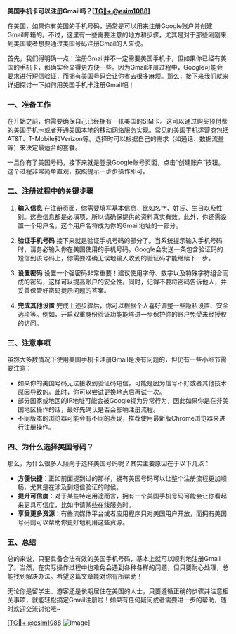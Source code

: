 **美国手机卡可以注册Gmail吗？[[TG💪+ @esim1088](https://t.me/s/esim1088)]**

在美国，如果你有美国的手机号码，通常是可以用来注册Google账户并创建Gmail邮箱的。不过，这里有一些需要注意的地方和步骤，尤其是对于那些刚刚来到美国或者想要通过美国号码注册Gmail的人来说。

首先，我们得明确一点：注册Gmail并不一定需要美国手机卡，但如果你已经有美国的手机卡，那确实会显得更方便一些。因为Gmail注册过程中，Google可能会要求进行短信验证，而拥有美国号码会让你省去很多麻烦。那么，接下来我们就来详细探讨一下如何用美国手机卡注册Gmail吧！

### **一、准备工作**

在开始之前，你需要确保自己已经拥有一张美国的SIM卡。这可以通过购买预付费的美国手机卡或者开通美国本地的移动网络服务实现。常见的美国手机运营商包括AT&T、T-Mobile和Verizon等。选择时可以根据自己的需求（如通话、数据流量等）来决定最适合的套餐。

一旦你有了美国号码，接下来就是登录Google账号页面，点击“创建账户”按钮。这个过程非常简单直观，按照提示一步步操作即可。

### **二、注册过程中的关键步骤**

1. **输入信息**
   在注册页面，你需要填写基本信息，比如名字、姓氏、生日以及性别。这些信息都是必填项，所以请确保提供的资料真实有效。此外，你还需设置一个用户名，这个用户名将成为你的Gmail地址的一部分。

2. **验证手机号码**
   接下来就是验证手机号码的部分了。当系统提示输入手机号码时，请务必输入你在美国使用的手机号码。Google会发送一条包含验证码的短信到该号码上，你需要准确无误地输入收到的验证码才能继续下一步。

3. **设置密码**
   设置一个强密码非常重要！建议使用字母、数字以及特殊字符组合而成的密码，这样可以提高账户的安全性。同时，记得不要将密码告诉他人，并妥善保管好密码提示问题的答案。

4. **完成其他设置**
   完成上述步骤后，你可以根据个人喜好调整一些隐私设置、安全选项等。例如，开启双重身份验证功能能够进一步保护你的账户免受未经授权的访问。

### **三、注意事项**

虽然大多数情况下使用美国手机卡注册Gmail是没有问题的，但仍有一些小细节需要注意：

- 如果你的美国号码无法接收到验证码短信，可能是因为信号不好或者其他技术原因导致的。此时，你可以尝试更换地点后再试一次。
- 部分国家或地区的IP地址可能会被Google视为异常行为，因此如果你是在非美国地区操作的话，最好先确认是否会影响注册流程。
- 不同版本的浏览器可能会有不同的表现，推荐使用最新版Chrome浏览器来进行注册操作。

### **四、为什么选择美国号码？**

那么，为什么很多人倾向于选择美国号码呢？其实主要原因在于以下几点：

- **方便快捷**：正如前面提到过的那样，拥有美国号码可以让整个注册流程更加顺畅，尤其是在涉及到短信验证的时候。
- **提升可信度**：对于某些特定用途而言，拥有一个美国手机号码可能会让你看起来更具可信度，比如申请某些在线服务时。
- **享受更多资源**：有些流媒体平台或者应用程序只对美国用户开放，而拥有美国号码则可以帮助你更好地利用这些资源。

### **五、总结**

总的来说，只要具备合法有效的美国手机号码，基本上就可以顺利地注册Gmail了。当然，在实际操作过程中也难免会遇到各种各样的问题，但只要耐心处理，总能找到解决办法。希望这篇文章能对你有所帮助！

无论你是留学生、游客还是长期居住在美国的人士，只要遵循正确的步骤并注意相关事项，就能轻松搞定Gmail注册啦！如果有任何疑问或者需要进一步的帮助，随时欢迎交流讨论哦~

[[TG💪+ @esim1088](https://t.me/s/esim1088) ![Image](https://i.postimg.cc/4NQfJmqS/Snipaste-2025-05-13-00-14-12.png)]